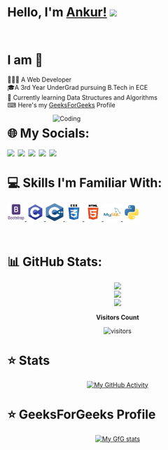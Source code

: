 # Hello, I'm [Ankur!](https://ankursarkar.me)  <img src="https://cdn.discordapp.com/emojis/558719629967491094.gif" height="35px">


<br />

# I am 🐉
👨🏽‍💻 A Web Developer <br> 🎓A 3rd Year UnderGrad pursuing B.Tech in ECE <br>🌱 Currently learning Data Structures and Algorithms <br>⌨ Here's my [GeeksForGeeks](https://auth.geeksforgeeks.org/user/ankurrohonsarkar/profile) Profile
</br>

<img align="right" alt="Coding" width="400" src="https://cdn.dribbble.com/users/1162077/screenshots/3848914/programmer.gif">

# 🌐 My Socials:
<a href="https://www.linkedin.com/in/ankur-sarkar" target="_blank">
  <img align="left" width="24px" src="https://i.ibb.co/drvwWtB/Linkedin.png"  />
</a>
<a href="mailto:sarkarrohonankur@gmail.com">
  <img align="left" width="24px" src="https://i.ibb.co/bPCr08L/Email.png"  />
</a>
<a href="https://www.hackerrank.com/God_Slayer" target="_blank">
  <img align="left" width="24px" src="https://i.ibb.co/6WCLSb2/Hacker-Rank.png"  />
</a>
<a href="https://www.hackerearth.com/@God_Slayer" target="_blank">
  <img align="left" width="24px" src="https://i.ibb.co/kGQCpVC/hackerearth.png"  />
</a>
<a href="https://www.codechef.com/users/ankur02sarkar" target="_blank">
  <img align="left" width="24px" src="https://i.ibb.co/9Yr67f9/CodeChef.png"  />
</a>

<br/>

# 💻 Skills I'm Familiar With:
<p align="left">
   <a href="https://getbootstrap.com" target="_blank"> 
      <img src="bootstrap.png" alt="bootstrap" width="40" height="40"/>        </a>
   <a href="https://www.cprogramming.com/" target="_blank">
      <img src="c.png" alt="c" width="40" height="40"/>
   </a>
   <a href="https://www.w3schools.com/cpp/" target="_blank">
      <img src="cpp.png" alt="cplusplus" width="40" height="40"/>
   </a>
   <a href="https://www.w3schools.com/css/" target="_blank">
      <img src="css.png" alt="css3" width="40" height="40"/>
   </a>
   <a href="https://www.w3.org/html/" target="_blank">
      <img src="html.png" alt="html5" width="40" height="40"/>
   </a>
   <a href="https://www.mysql.com/" target="_blank">
      <img src="https://raw.githubusercontent.com/devicons/devicon/master/icons/mysql/mysql-original-wordmark.svg" alt="mysql" width="40" height="40"/>
   </a>
   <a href="https://www.python.org" target="_blank">
      <img src="https://raw.githubusercontent.com/devicons/devicon/master/icons/python/python-original.svg" alt="python" width="40" height="40"/>
   </a>
 </p>
<br/>

# 📊 GitHub Stats:
<div align="center" width=100%>

![](https://github-readme-stats.vercel.app/api?username=ankur02sarkar&theme=prussian&hide_border=true&include_all_commits=true&count_private=false)<br/>
![](https://github-readme-streak-stats.herokuapp.com/?user=ankur02sarkar&theme=prussian&hide_border=true)<br/>
![](https://github-readme-stats.vercel.app/api/top-langs/?username=ankur02sarkar&theme=prussian&hide_border=true&include_all_commits=true&count_private=false&layout=compact)

</div>

<div align = "center">
 
**Visitors Count** 

![visitors](https://visitor-badge.laobi.icu/badge?page_id=ankur02sarkar) </div>

# ⭐ Stats 
<div align="center">

[![My GitHub Activity](https://activity-graph.herokuapp.com/graph?username=ankur02sarkar&theme=xcode)](https://github.com/ankur02sarkar) 
<br>

</div>

# ⭐ GeeksForGeeks Profile 
<div align="center">

[![My GfG stats](https://geeks-for-geeks-stats-api-napiyo.vercel.app/?userName=ankur02sarkar)](https://auth.geeksforgeeks.org/user/ankurrohonsarkar/profile)
<br>

</div>
